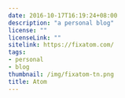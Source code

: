 ```yaml
---
date: 2016-10-17T16:19:24+08:00
description: "a personal blog"
license: ""
licenseLink: ""
sitelink: https://fixatom.com/
tags:
- personal
- blog
thumbnail: /img/fixatom-tn.png
title: Atom
---
```


